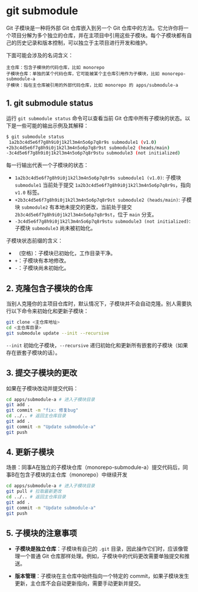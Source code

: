# git submodule

Git 子模块是一种将外部 Git 仓库嵌入到另一个 Git 仓库中的方法。它允许你将一个项目分解为多个独立的仓库，并在主项目中引用这些子模块。每个子模块都有自己的历史记录和版本控制，可以独立于主项目进行开发和维护。

下面可能会涉及的名词含义：
```
主仓库：包含子模块的代码仓库，比如 monorepo
子模块仓库：单独的某个代码仓库，它可能被某个主仓库引用作为子模块，比如 monorepo-submodule-a
子模块：指在主仓库被引用的外部代码仓库，比如 monorepo 的 apps/submodule-a
```

## 1. git submodule status

运行 `git submodule status` 命令可以查看当前 Git 仓库中所有子模块的状态。以下是一些可能的输出示例及其解释：

```sh
$ git submodule status
 1a2b3c4d5e6f7g8h9i0j1k2l3m4n5o6p7q8r9s submodule1 (v1.0)
+2b3c4d5e6f7g8h9i0j1k2l3m4n5o6p7q8r9st submodule2 (heads/main)
-3c4d5e6f7g8h9i0j1k2l3m4n5o6p7q8r9stu submodule3 (not initialized)
```

每一行输出代表一个子模块的状态：

- `1a2b3c4d5e6f7g8h9i0j1k2l3m4n5o6p7q8r9s submodule1 (v1.0)`: 子模块 `submodule1` 当前处于提交 `1a2b3c4d5e6f7g8h9i0j1k2l3m4n5o6p7q8r9s`，指向 `v1.0` 标签。
- `+2b3c4d5e6f7g8h9i0j1k2l3m4n5o6p7q8r9st submodule2 (heads/main)`: 子模块 `submodule2` 有本地未提交的更改，当前处于提交 `2b3c4d5e6f7g8h9i0j1k2l3m4n5o6p7q8r9st`，位于 `main` 分支。
- `-3c4d5e6f7g8h9i0j1k2l3m4n5o6p7q8r9stu submodule3 (not initialized)`: 子模块 `submodule3` 尚未被初始化。

子模块状态前缀的含义：

- ` ` (空格)：子模块已初始化，工作目录干净。
- `+`：子模块有本地修改。
- `-`：子模块尚未初始化。

## 2. 克隆包含子模块的仓库

当别人克隆你的主项目仓库时，默认情况下，子模块并不会自动克隆。别人需要执行以下命令来初始化和更新子模块：

```sh
git clone <主仓库地址>
cd <主仓库目录>
git submodule update --init --recursive
```

`--init` 初始化子模块，`--recursive` 递归初始化和更新所有嵌套的子模块（如果存在嵌套子模块的话）。

## 3. 提交子模块的更改

如果在子模块改动并提交代码：

  ```sh
  cd apps/submodule-a # 进入子模块目录
  git add .
  git commit -m "fix: 修复bug"
  cd ../.. # 返回主仓库目录
  git add .
  git commit -m "Update submodule-a"
  git push
  ```

## 4. 更新子模块

场景：同事A在独立的子模块仓库（monorepo-submodule-a）提交代码后，同事B在包含子模块的主仓库（monorepo）中继续开发

  ```sh
  cd apps/submodule-a # 进入子模块目录
  git pull # 拉取最新更改
  cd ../.. # 返回主仓库目录
  git add .
  git commit -m "Update submodule-a"
  git push
  ```

## 5. 子模块的注意事项

- **子模块是独立仓库**：子模块有自己的 `.git` 目录，因此操作它们时，应该像管理一个普通 Git 仓库那样处理。例如，子模块中的代码更改需要单独提交和推送。
  
- **版本管理**：子模块在主仓库中始终指向一个特定的 commit，如果子模块发生更新，主仓库不会自动更新指向，需要手动更新并提交。
